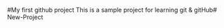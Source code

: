 #My first github project
This is a sample project for learning git & gitHub#   N e w - P r o j e c t  
 